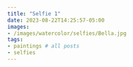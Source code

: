 ```yaml
---
title: "Selfie 1"
date: 2023-08-22T14:25:57-05:00
images:
- /images/watercolor/selfies/Bella.jpg
tags:
- paintings # all posts
- selfies
---
```


